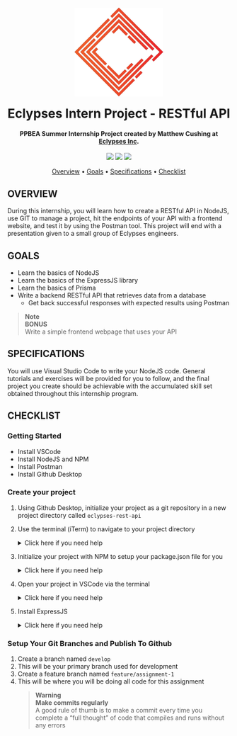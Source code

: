 <h1 align="center">
  <br>
  <a href="https://eclypses.com"><img src="./Eclypses_I_C_S.png" alt="Eclypses Inc" width="200" style="margin-bottom:15px;"></a>
  <br>
  Eclypses Intern Project - RESTful API
  <br>
</h1>

<h4 align="center">PPBEA Summer Internship Project created by Matthew Cushing at <a href="https://eclypses.com" target="_blank">Eclypses Inc</a>.</h4>

<p align="center">
<img src="https://badgen.net/badge/project/part%201?color=DF5D39&labelColor=1C3243&icon=https://raw.githubusercontent.com/MatthewCushing/icons/develop/Eclypses_Icon_Vector.svg">
<img src="https://badgen.net/badge/language/javascript?color=DF5D39&labelColor=1C3243&icon=https://raw.githubusercontent.com/MatthewCushing/icons/develop/Eclypses_Icon_Vector.svg">
<img src="https://badgen.net/badge/frameworks/node,express,prisma?&color=DF5D39&labelColor=1C3243&icon=https://raw.githubusercontent.com/MatthewCushing/icons/develop/Eclypses_Icon_Vector.svg&list=|">
</p>

<p align="center">
  <a href="#overview">Overview</a> •
  <a href="#goals">Goals</a> •
  <a href="#specifications">Specifications</a> •
  <a href="#checklist">Checklist</a>
</p>

## OVERVIEW

During this internship, you will learn how to create a RESTful API in NodeJS, use GIT to manage a project, hit the endpoints of your API with a frontend website, and test it by using the Postman tool. This project will end with a presentation given to a small group of Eclypses engineers.

## GOALS

 + Learn the basics of NodeJS
 + Learn the basics of the ExpressJS library
 + Learn the basics of Prisma
 + Write a backend RESTful API that retrieves data from a database
    - Get back successful responses with expected results using Postman

> **Note**  
> **BONUS**  
> Write a simple frontend webpage that uses your API

## SPECIFICATIONS

You will use Visual Studio Code to write your NodeJS code. General tutorials and exercises will be provided for you to follow, and the final project you create should be achievable with the accumulated skill set obtained throughout this internship program.

## CHECKLIST

### Getting Started

 + Install VSCode
 + Install NodeJS and NPM
 + Install Postman
 + Install Github Desktop

### Create your project

 1. Using Github Desktop, initialize your project as a git repository in a new project directory called `eclypses-rest-api`

 1. Use the terminal (iTerm) to navigate to your project directory
    <details>
    <summary>Click here if you need help</summary>

    ```bash
    ls                 # this will list everything in your current directory
    cd to/my/directory # this will allow you to change directory
    .                  # this means your current directory
    ..                 # this means moving up to the previous directory
    ```

    </details>

 1. Initialize your project with NPM to setup your package.json file for you
    <details>
    <summary>Click here if you need help</summary>

    ```bash
    npm init -y
    ```

    </details>

 1. Open your project in VSCode via the terminal
    <details>
    <summary>Click here if you need help</summary>

    ```bash
    code .
    ```

    </details>

 1. Install ExpressJS
    <details>
    <summary>Click here if you need help</summary>

    ```bash
    npm install express
    ```

    </details>

### Setup Your Git Branches and Publish To Github

  1. Create a branch named `develop`
  1. This will be your primary branch used for development
  1. Create a feature branch named `feature/assignment-1`
  1. This will be where you will be doing all code for this assignment
     > **Warning**  
     > **Make commits regularly**  
     > A good rule of thumb is to make a commit every time you complete a “full thought” of code that compiles and runs without any errors
